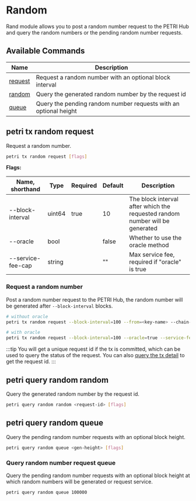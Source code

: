 # Random

Rand module allows you to post a random number request to the PETRI Hub and query the random numbers or the pending random number requests.

## Available Commands

| Name                                | Description                                                      |
| ----------------------------------- | ---------------------------------------------------------------- |
| [request](#petri-tx-random-request)  | Request a random number with an optional block interval          |
| [random](#petri-query-random-random) | Query the generated random number by the request id              |
| [queue](#petri-query-random-queue)   | Query the pending random number requests with an optional height |

## petri tx random request

Request a random number.

```bash
petri tx random request [flags]
```

**Flags:**

| Name, shorthand   | Type   | Required | Default | Description                                                                  |
| ----------------- | ------ | -------- | ------- | ---------------------------------------------------------------------------- |
| --block-interval  | uint64 | true     | 10      | The block interval after which the requested random number will be generated |
| --oracle          | bool   |          | false   | Whether to use the oracle method                                             |
| --service-fee-cap | string |          | ""      | Max service fee, required if "oracle" is true                                |

### Request a random number

Post a random number request to the PETRI Hub, the random number will be generated after `--block-interval` blocks.

```bash
# without oracle
petri tx random request --block-interval=100 --from=<key-name> --chain-id=petri --fees=0.3petri

# with oracle
petri tx random request --block-interval=100 --oracle=true --service-fee-cap=1petri --from=<key-name> --chain-id=petri --fees=0.3petri
```

:::tip
You will get a unique request id if the tx is committed, which can be used to query the status of the request. You can also [query the tx detail](./tx.md#petri-query-tx) to get the request id.
:::

## petri query random random

Query the generated random number by the request id.

```bash
petri query random random <request-id> [flags]
```

## petri query random queue

Query the pending random number requests with an optional block height.

```bash
petri query random queue <gen-height> [flags]
```

### Query random number request queue

Query the pending random number requests with an optional block height at which random numbers will be generated or request service.

```bash
petri query random queue 100000
```
